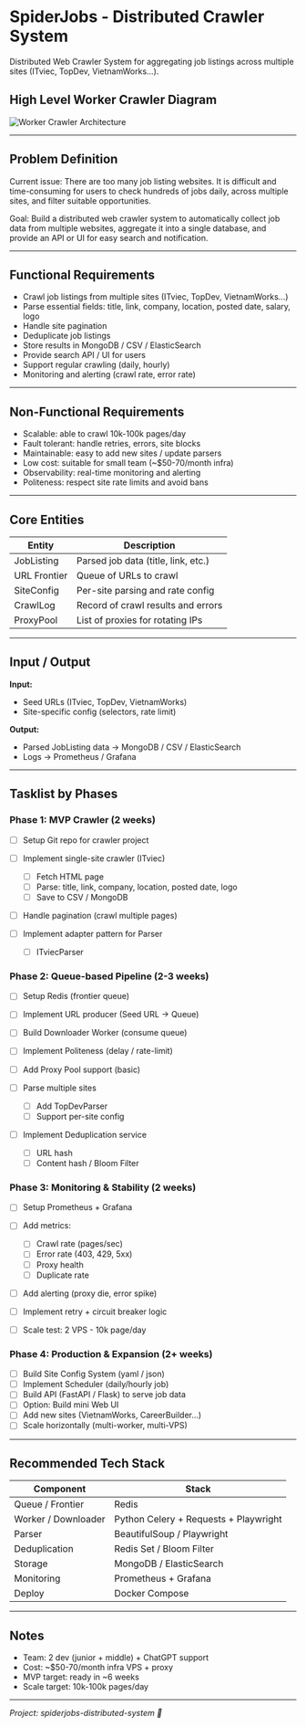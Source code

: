 # SpiderJobs - Distributed Crawler System

Distributed Web Crawler System for aggregating job listings across multiple sites (ITviec, TopDev, VietnamWorks...).

## High Level Worker Crawler Diagram

![Worker Crawler Architecture](https://www.educative.io/api/collection/10370001/4941429335392256/page/4695113376989184/image/5582955482578944?page_type=collection_lesson&get_optimised=true&collection_token=undefined)

---

## Problem Definition

Current issue: There are too many job listing websites. It is difficult and time-consuming for users to check hundreds of jobs daily, across multiple sites, and filter suitable opportunities.

Goal: Build a distributed web crawler system to automatically collect job data from multiple websites, aggregate it into a single database, and provide an API or UI for easy search and notification.

---

## Functional Requirements

- Crawl job listings from multiple sites (ITviec, TopDev, VietnamWorks...)
- Parse essential fields: title, link, company, location, posted date, salary, logo
- Handle site pagination
- Deduplicate job listings
- Store results in MongoDB / CSV / ElasticSearch
- Provide search API / UI for users
- Support regular crawling (daily, hourly)
- Monitoring and alerting (crawl rate, error rate)

---

## Non-Functional Requirements

- Scalable: able to crawl 10k-100k pages/day
- Fault tolerant: handle retries, errors, site blocks
- Maintainable: easy to add new sites / update parsers
- Low cost: suitable for small team (\~\$50-70/month infra)
- Observability: real-time monitoring and alerting
- Politeness: respect site rate limits and avoid bans

---

## Core Entities

| Entity       | Description                         |
| ------------ | ----------------------------------- |
| JobListing   | Parsed job data (title, link, etc.) |
| URL Frontier | Queue of URLs to crawl              |
| SiteConfig   | Per-site parsing and rate config    |
| CrawlLog     | Record of crawl results and errors  |
| ProxyPool    | List of proxies for rotating IPs    |

---

## Input / Output

**Input:**

- Seed URLs (ITviec, TopDev, VietnamWorks)
- Site-specific config (selectors, rate limit)

**Output:**

- Parsed JobListing data → MongoDB / CSV / ElasticSearch
- Logs → Prometheus / Grafana

---

## Tasklist by Phases

### Phase 1: MVP Crawler (2 weeks)

- [ ] Setup Git repo for crawler project
- [ ] Implement single-site crawler (ITviec)

  - [ ] Fetch HTML page
  - [ ] Parse: title, link, company, location, posted date, logo
  - [ ] Save to CSV / MongoDB

- [ ] Handle pagination (crawl multiple pages)
- [ ] Implement adapter pattern for Parser

  - [ ] ITviecParser

### Phase 2: Queue-based Pipeline (2-3 weeks)

- [ ] Setup Redis (frontier queue)
- [ ] Implement URL producer (Seed URL -> Queue)
- [ ] Build Downloader Worker (consume queue)
- [ ] Implement Politeness (delay / rate-limit)
- [ ] Add Proxy Pool support (basic)
- [ ] Parse multiple sites

  - [ ] Add TopDevParser
  - [ ] Support per-site config

- [ ] Implement Deduplication service

  - [ ] URL hash
  - [ ] Content hash / Bloom Filter

### Phase 3: Monitoring & Stability (2 weeks)

- [ ] Setup Prometheus + Grafana
- [ ] Add metrics:

  - [ ] Crawl rate (pages/sec)
  - [ ] Error rate (403, 429, 5xx)
  - [ ] Proxy health
  - [ ] Duplicate rate

- [ ] Add alerting (proxy die, error spike)
- [ ] Implement retry + circuit breaker logic
- [ ] Scale test: 2 VPS - 10k page/day

### Phase 4: Production & Expansion (2+ weeks)

- [ ] Build Site Config System (yaml / json)
- [ ] Implement Scheduler (daily/hourly job)
- [ ] Build API (FastAPI / Flask) to serve job data
- [ ] Option: Build mini Web UI
- [ ] Add new sites (VietnamWorks, CareerBuilder...)
- [ ] Scale horizontally (multi-worker, multi-VPS)

---

## Recommended Tech Stack

| Component           | Stack                                 |
| ------------------- | ------------------------------------- |
| Queue / Frontier    | Redis                                 |
| Worker / Downloader | Python Celery + Requests + Playwright |
| Parser              | BeautifulSoup / Playwright            |
| Deduplication       | Redis Set / Bloom Filter              |
| Storage             | MongoDB / ElasticSearch               |
| Monitoring          | Prometheus + Grafana                  |
| Deploy              | Docker Compose                        |

---

## Notes

- Team: 2 dev (junior + middle) + ChatGPT support
- Cost: \~\$50-70/month infra VPS + proxy
- MVP target: ready in \~6 weeks
- Scale target: 10k-100k pages/day

---

_Project: spiderjobs-distributed-system 🚀_

